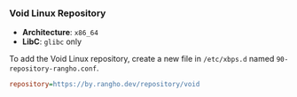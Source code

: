 
### Void Linux Repository

- **Architecture**: `x86_64`
- **LibC**: `glibc` only

To add the Void Linux repository, create a new file in `/etc/xbps.d` named `90-repository-rangho.conf`.

``` ini
repository=https://by.rangho.dev/repository/void
```
